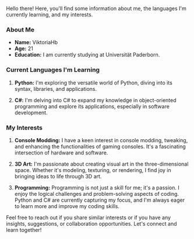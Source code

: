 
Hello there! Here, you'll find some information about me, the languages I'm currently learning, and my interests.

### About Me

- **Name:** ViktoriaHb
- **Age:** 21
- **Education:** I am currently studying at Universität Paderborn.

### Current Languages I'm Learning

1. **Python:** I'm exploring the versatile world of Python, diving into its syntax, libraries, and applications.

2. **C#:** I'm delving into C# to expand my knowledge in object-oriented programming and explore its applications, especially in software development.

### My Interests

1. **Console Modding:** I have a keen interest in console modding, tweaking, and enhancing the functionalities of gaming consoles. It's a fascinating intersection of hardware and software.

2. **3D Art:** I'm passionate about creating visual art in the three-dimensional space. Whether it's modeling, texturing, or rendering, I find joy in bringing ideas to life through 3D art.

3. **Programming:** Programming is not just a skill for me; it's a passion. I enjoy the logical challenges and problem-solving aspects of coding. Python and C# are currently capturing my focus, and I'm always eager to learn more and improve my coding skills.

Feel free to reach out if you share similar interests or if you have any insights, suggestions, or collaboration opportunities. Let's connect and learn together!
<!---
ViktoriaHb/ViktoriaHb is a ✨ special ✨ repository because its `README.md` (this file) appears on your GitHub profile.
You can click the Preview link to take a look at your changes.
--->

